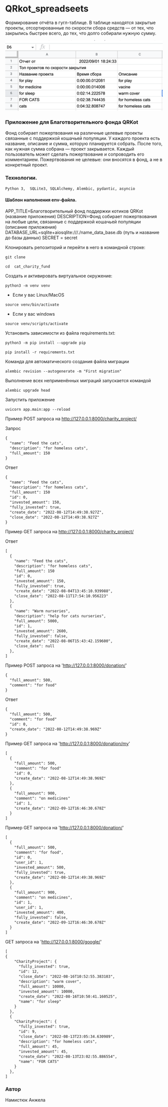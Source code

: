 # QRkot_spreadseets
Формирование отчёта в гугл-таблице. 
В таблице находятся закрытые проекты, отсортированные по скорости сбора средств — от тех, 
что закрылись быстрее всего, до тех, что долго собирали нужную сумму.

![Image text](https://github.com/Anzhela-Namistyuk/QRkot_spreadsheets/blob/main/image/google_table.png)

### Приложение для Благотворительного фонда QRKot
Фонд собирает пожертвования на различные целевые проекты
связанные с поддержкой кошачьей популяции.
У каждого проекта есть название, описание и сумма, которую планируется собрать. 
После того, как нужная сумма собрана — проект закрывается.
Каждый пользователь может сделать пожертвование и сопроводить его комментарием.
Пожертвования не целевые: они вносятся в фонд, а не в конкретный проект.


### Технологии.
```
Python 3,  SQLite3, SQLAlchemy, Alembic, pydantic, asyncio
```

#### Шаблон наполнения env-файла.

APP_TITLE=Благотворительный фонд поддержки котиков QRKot (название приложения)
DESCRIPTION=Фонд собирает пожертвования на любые цели,
связанные с поддержкой кошачьей популяции (описание приложения)
DATABASE_URL=sqlite+aiosqlite:///./name_data_base.db (путь и название до базы данных)
SECRET = secret

Клонировать репозиторий и перейти в него в командной строке:

```
git clone 
```

```
cd  cat_charity_fund
```

Cоздать и активировать виртуальное окружение:

```
python3 -m venv venv
```

* Если у вас Linux/MacOS

```
source venv/bin/activate
```

* Если у вас windows

 ```
source venv/scripts/activate
```

Установить зависимости из файла requirements.txt:

```
python3 -m pip install --upgrade pip
```

```
pip install -r requirements.txt
```

Команда для автоматического создания файла миграции

```
alembic revision --autogenerate -m "First migration" 
```

Выполнение всех неприменённых миграций запускается командой

```
alembic upgrade head 
```


Запустить приложение 

```
uvicorn app.main:app --reload 

```
Пример POST запроса на http://127.0.0.1:8000/charity_project/

Запрос

```
{
  "name": "Feed the cats",
  "description": "for homeless cats",
  "full_amount": 150
}
```

Ответ

```
{
  "name": "Feed the cats",
  "description": "for homeless cats",
  "full_amount": 150
  "id": 0,
  "invested_amount": 150,
  "fully_invested": true,
  "create_date": "2022-08-12T14:49:38.927Z",
  "close_date": "2022-08-12T14:49:38.927Z"
}
```

Пример GET запроса на http://127.0.0.1:8000/charity_project/

Ответ

```
[
  {
    "name": "Feed the cats",
    "description": "for homeless cats",
    "full_amount": 150
    "id": 0,
    "invested_amount": 150,
    "fully_invested": true,
    "create_date": "2022-08-04T13:45:10.939988",
    "close_date": "2022-08-11T17:54:10.956223"
  },
  {
    "name": "Warm nurseries",
    "description": "help for cats nurseries",
    "full_amount": 5000,
    "id": 1,
    "invested_amount": 2600,
    "fully_invested": false,
    "create_date": "2022-08-06T15:43:42.159600",
    "close_date": null
  },
]
```


Пример POST запроса на 'http://127.0.0.1:8000/donation/'
```
{
  "full_amount": 500,
  "comment": "for food"
}
```
Ответ
```
{
  "full_amount": 500,
  "comment": "for food"
  "id": 0,
  "create_date": "2022-08-12T14:49:38.969Z"
}
```
Пример GET запроса на 'http://127.0.0.1:8000/donation/my'
```
[
  {
    "full_amount": 500,
    "comment": "for food"
    "id": 0,
    "create_date": "2022-08-12T14:49:38.969Z"
  },
  {
    "full_amount": 900,
    "comment": "on medicines"
    "id": 1,
    "create_date": "2022-09-12T16:46:30.678Z"
  }
]
```

Пример GET запроса на 'http://127.0.0.1:8000/donation/'

```
[
  {
    "full_amount": 500,
    "comment": "for food",
    "id": 0,
    "user_id": 1,
    "invested_amount": 500,
    "fully_invested": true,
    "create_date": "2022-08-12T14:49:38.969Z"
  },
  {
    "full_amount": 900,
    "comment": "on medicines",
    "id": 1,
    "user_id": 1,
    "invested_amount": 400,
    "fully_invested": false,
    "create_date": "2022-09-12T16:46:30.678Z"
  }
] 
```
GET запроса на 'http://127.0.0.1:8000/google/'
```
[
{
    "CharityProject": {
      "fully_invested": true,
      "id": 12,
      "close_date": "2022-08-16T10:52:55.383103",
      "description": "warm cover",
      "full_amount": 10000,
      "invested_amount": 10000,
      "create_date": "2022-08-16T10:50:41.160525",
      "name": "for sleep"
    }
  },
  {
    "CharityProject": {
      "fully_invested": true,
      "id": 9,
      "close_date": "2022-08-13T23:05:34.630989",
      "description": "for homeless cats",
      "full_amount": 45,
      "invested_amount": 45,
      "create_date": "2022-08-13T23:02:55.886554",
      "name": "FOR CATS"
    }
  },
]
```

### Автор
Намистюк Анжела
